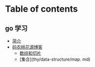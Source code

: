 # Table of contents

## go 学习

* [简介](README.md)
* [码农桃花源博客](thy/README.md)
  * [数组和切片](thy/data-structure/slice.md)
  * [集合](thy/data-structure/map. md)

